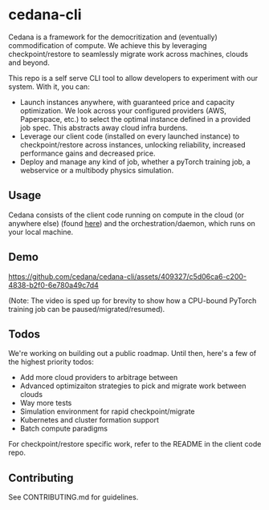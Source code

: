 # cedana-cli

Cedana is a framework for the democritization and (eventually) commodification of compute. We achieve this by leveraging checkpoint/restore to seamlessly migrate work across machines, clouds and beyond.

This repo is a self serve CLI tool to allow developers to experiment with our system. With it, you can:

- Launch instances anywhere, with guaranteed price and capacity optimization. We look across your configured providers (AWS, Paperspace, etc.) to select the optimal instance defined in a provided job spec. This abstracts away cloud infra burdens.
- Leverage our client code (installed on every launched instance) to checkpoint/restore across instances, unlocking reliability, increased performance gains and decreased price.
- Deploy and manage any kind of job, whether a pyTorch training job, a webservice or a multibody physics simulation.


## Usage 
Cedana consists of the client code running on compute in the cloud (or anywhere else) (found [here](https://github.com/nravic/cedana)) and the orchestration/daemon, which runs on your local machine. 

## Demo

https://github.com/cedana/cedana-cli/assets/409327/c5d06ca6-c200-4838-b2f0-6e780a49c7d4

(Note: The video is sped up for brevity to show how a CPU-bound PyTorch training job can be paused/migrated/resumed). 


## Todos 
We're working on building out a public roadmap. Until then, here's a few of the highest priority todos: 

- Add more cloud providers to arbitrage between 
- Advanced optimizaiton strategies to pick and migrate work between clouds
- Way more tests
- Simulation environment for rapid checkpoint/migrate
- Kubernetes and cluster formation support
- Batch compute paradigms

For checkpoint/restore specific work, refer to the README in the client code repo.

## Contributing

See CONTRIBUTING.md for guidelines. 